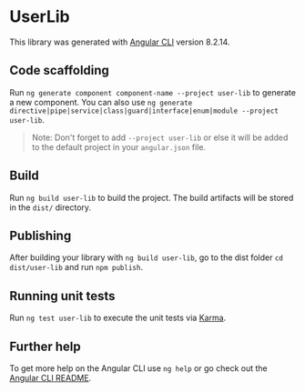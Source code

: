 # UserLib

This library was generated with [Angular CLI](https://github.com/angular/angular-cli) version 8.2.14.

## Code scaffolding

Run `ng generate component component-name --project user-lib` to generate a new component. You can also use `ng generate directive|pipe|service|class|guard|interface|enum|module --project user-lib`.
> Note: Don't forget to add `--project user-lib` or else it will be added to the default project in your `angular.json` file. 

## Build

Run `ng build user-lib` to build the project. The build artifacts will be stored in the `dist/` directory.

## Publishing

After building your library with `ng build user-lib`, go to the dist folder `cd dist/user-lib` and run `npm publish`.

## Running unit tests

Run `ng test user-lib` to execute the unit tests via [Karma](https://karma-runner.github.io).

## Further help

To get more help on the Angular CLI use `ng help` or go check out the [Angular CLI README](https://github.com/angular/angular-cli/blob/master/README.md).
